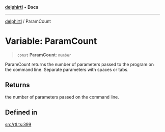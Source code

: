[**delphirtl**](../README.md) • **Docs**

***

[delphirtl](../globals.md) / ParamCount

# Variable: ParamCount

> `const` **ParamCount**: `number`

ParamCount returns the number of parameters passed to the program on the command line. Separate parameters with spaces or tabs.

## Returns

the number of parameters passed on the command line.

## Defined in

[src/rtl.ts:399](https://github.com/chuacw/delphirtl/blob/99d8c44e63124381b30b888cd4b51a7f5a9f03a2/src/rtl.ts#L399)

